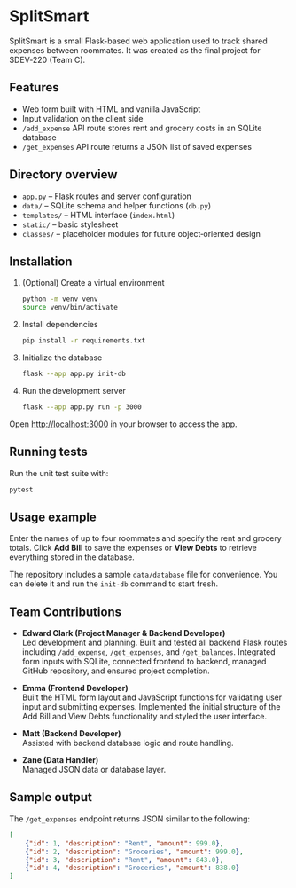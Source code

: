 # SplitSmart

SplitSmart is a small Flask-based web application used to track shared expenses between roommates. It was created as the final project for SDEV‑220 (Team C).

## Features

- Web form built with HTML and vanilla JavaScript
- Input validation on the client side
- `/add_expense` API route stores rent and grocery costs in an SQLite database
- `/get_expenses` API route returns a JSON list of saved expenses

## Directory overview

- `app.py` – Flask routes and server configuration
- `data/` – SQLite schema and helper functions (`db.py`)
- `templates/` – HTML interface (`index.html`)
- `static/` – basic stylesheet
- `classes/` – placeholder modules for future object‑oriented design

## Installation

1. (Optional) Create a virtual environment
   ```bash
   python -m venv venv
   source venv/bin/activate
   ```
2. Install dependencies
   ```bash
   pip install -r requirements.txt
   ```
3. Initialize the database
   ```bash
   flask --app app.py init-db
   ```
4. Run the development server
   ```bash
   flask --app app.py run -p 3000
   ```

Open <http://localhost:3000> in your browser to access the app.

## Running tests

Run the unit test suite with:

```bash
pytest
```

## Usage example

Enter the names of up to four roommates and specify the rent and grocery totals. Click **Add Bill** to save the expenses or **View Debts** to retrieve everything stored in the database.

The repository includes a sample `data/database` file for convenience. You can delete it and run the `init-db` command to start fresh.


## Team Contributions

- **Edward Clark (Project Manager & Backend Developer)**  
  Led development and planning. Built and tested all backend Flask routes including `/add_expense`, `/get_expenses`, and `/get_balances`. Integrated form inputs with SQLite, connected frontend to backend, managed GitHub repository, and ensured project completion.

- **Emma (Frontend Developer)**  
  Built the HTML form layout and JavaScript functions for validating user input and submitting expenses. Implemented the initial structure of the Add Bill and View Debts functionality and styled the user interface.

- **Matt (Backend Developer)**  
  Assisted with backend database logic and route handling.

- **Zane (Data Handler)**  
  Managed JSON data or database layer.

## Sample output

The `/get_expenses` endpoint returns JSON similar to the following:

```json
[
    {"id": 1, "description": "Rent", "amount": 999.0},
    {"id": 2, "description": "Groceries", "amount": 999.0},
    {"id": 3, "description": "Rent", "amount": 843.0},
    {"id": 4, "description": "Groceries", "amount": 838.0}
]
```
